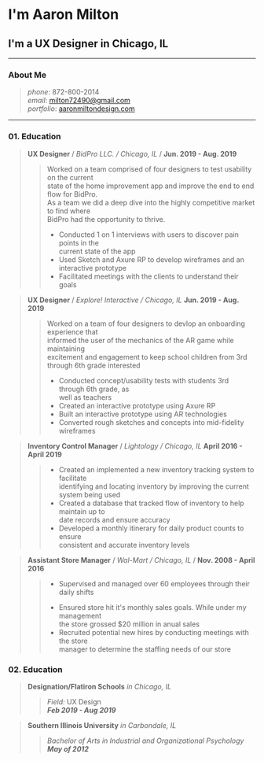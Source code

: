 # I'm Aaron Milton
## I'm a UX Designer in Chicago, IL

-----------------------------
### About Me
> *phone*: 872-800-2014 </br>
> *email*: [milton72490@gmail.com](mailto:milton72490@gmail.com) </br>
> *portfolio*: [aaronmiltondesign.com](https://www.aaronmiltondesign.com)
-----------------------------
### 01. Education
> **UX Designer** / *BidPro LLC. / Chicago, IL* / __Jun. 2019 - Aug. 2019__
>>Worked on a team comprised of four designers to test usability on the current </br> state of the home improvement app and improve the end to end flow for BidPro. </br> As a team we did a deep dive into the highly competitive market to find where </br> BidPro had the opportunity to thrive. </br>
>> - Conducted 1 on 1 interviews with users to discover pain points in the </br> current state of the app</br>
>> - Used Sketch and Axure RP to develop wireframes and an </br> interactive prototype</br> 
>> - Facilitated meetings with the clients to understand their goals</br> 

> **UX Designer** / *Explore! Interactive / Chicago, IL* __Jun. 2019 - Aug. 2019__
>>Worked on a team of four designers to devlop an onboarding experience that </br> informed the user of the mechanics of the AR game while maintaining </br> excitement and engagement to keep school children from 3rd through 6th grade interested</br> 
>> - Conducted concept/usability tests with students 3rd through 6th grade, as </br> well as teachers </br> 
>> - Created an interactive prototype using Axure RP </br> 
>> - Built an interactive prototype using AR technologies</br> 
>> - Converted rough sketches and concepts into mid-fidelity wireframes</br> 

> **Inventory Control Manager** / *Lightology / Chicago, IL* __April 2016 - April 2019__
>> - Created an implemented a new inventory tracking system to facilitate</br> identifying and locating inventory by improving the current system being used </br> 
>> - Created a database that tracked flow of inventory to help maintain up to </br> date records and ensure accuracy
>> - Developed a monthly itinerary for daily product counts to ensure</br>  consistent and accurate inventory levels

> **Assistant Store Manager** / *Wal-Mart / Chicago, IL* / __Nov. 2008 - April 2016__
>> * Supervised and managed over 60 employees through their daily shifts
>> - Ensured store hit it's monthly sales goals. While under my management </br> the store grossed $20 million in anual sales
>> - Recruited potential new hires by conducting meetings with the store </br> manager to determine the staffing needs of our store

### 02. Education
> **Designation/Flatiron Schools** *in Chicago, IL* </br>
>> *Field:* UX Design </br>
>> *__Feb 2019 - Aug 2019__*

> **Southern Illinois University** *in Carbondale, IL* </br>
>> *Bachelor of Arts in Industrial and Organizational Psychology* </br> 
>> *__May of 2012__* </br> 


